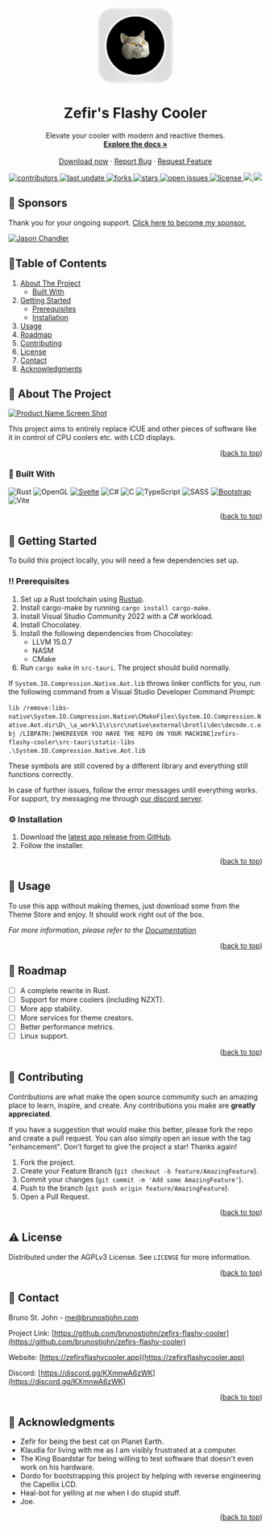 <a name="readme-top"></a>



<!-- PROJECT LOGO -->
<br />
<div align="center">
  <a href="https://github.com/brunostjohn/zefirs-flashy-cooler">
    <img src="static/images/android-chrome-192x192.png" alt="Logo" width="150" height="150">
  </a>

<h1 align="center">Zefir's Flashy Cooler</h1>

  <p align="center">
    Elevate your cooler with modern and reactive themes.
    <br />
    <a href="https://zefirsflashycooler.app"><strong>Explore the docs »</strong></a>
    <br />
    <br />
    <a href="https://github.com/brunostjohn/zefirs-flashy-cooler/releases/">Download now</a>
    ·
    <a href="https://github.com/brunostjohn/zefirs-flashy-cooler/issues">Report Bug</a>
    ·
    <a href="https://github.com/brunostjohn/zefirs-flashy-cooler/issues">Request Feature</a>
  </p>
  <p align="center">
    <a href="https://github.com/brunostjohn/zefirs-flashy-cooler/graphs/contributors">
    <img src="https://img.shields.io/github/contributors/brunostjohn/zefirs-flashy-cooler" alt="contributors" />
  </a>
  <a href="">
    <img src="https://img.shields.io/github/last-commit/brunostjohn/zefirs-flashy-cooler" alt="last update" />
  </a>
  <a href="https://github.com/brunostjohn/zefirs-flashy-cooler/network/members">
    <img src="https://img.shields.io/github/forks/brunostjohn/zefirs-flashy-cooler" alt="forks" />
  </a>
  <a href="https://github.com/brunostjohn/zefirs-flashy-cooler/stargazers">
    <img src="https://img.shields.io/github/stars/brunostjohn/zefirs-flashy-cooler" alt="stars" />
  </a>
  <a href="https://github.com/brunostjohn/zefirs-flashy-cooler/issues/">
    <img src="https://img.shields.io/github/issues/brunostjohn/zefirs-flashy-cooler" alt="open issues" />
  </a>
  <a href="https://github.com/brunostjohn/zefirs-flashy-cooler/blob/master/LICENSE">
    <img src="https://img.shields.io/github/license/brunostjohn/zefirs-flashy-cooler.svg" alt="license" />
  </a>
  <a href="https://github.com/brunostjohn/zefirs-flashy-cooler/releases/">
    <img src="https://img.shields.io/github/downloads/brunostjohn/zefirs-flashy-cooler/total" />
  </a>
  <a href="https://linkedin.com/in/brunostjohn">
    <img src="https://img.shields.io/badge/-LinkedIn-black.svg?logo=linkedin&colorB=555" />
  </a>
  </p>
</div>

## 💖 Sponsors

Thank you for your ongoing support. [Click here to become my sponsor.](https://github.com/sponsors/brunostjohn)

<!-- sponsors --><a href="https://github.com/MoocowJay"><img src="https://github.com/MoocowJay.png" width="60px" alt="Jason Chandler" /></a><a href="https://github.com/Hunter68uk"><img src="https://github.com/Hunter68uk.png" width="60px" alt="" /></a><!-- sponsors -->

<!-- TABLE OF CONTENTS -->
## 📔Table of Contents
<ol>
  <li>
    <a href="#about-the-project">About The Project</a>
    <ul>
      <li><a href="#built-with">Built With</a></li>
    </ul>
  </li>
  <li>
    <a href="#getting-started">Getting Started</a>
    <ul>
      <li><a href="#prerequisites">Prerequisites</a></li>
      <li><a href="#installation">Installation</a></li>
    </ul>
  </li>
  <li><a href="#usage">Usage</a></li>
  <li><a href="#roadmap">Roadmap</a></li>
  <li><a href="#contributing">Contributing</a></li>
  <li><a href="#license">License</a></li>
  <li><a href="#contact">Contact</a></li>
  <li><a href="#acknowledgments">Acknowledgments</a></li>
</ol>



<!-- ABOUT THE PROJECT -->
## 🌟 About The Project

[![Product Name Screen Shot][product-screenshot]](https://zefirsflashycooler.app)

This project aims to entirely replace iCUE and other pieces of software like it in control of CPU coolers etc. with LCD displays.

<p align="right">(<a href="#readme-top">back to top</a>)</p>



### 👾 Built With

![Rust](https://img.shields.io/badge/Rust-000000?style=for-the-badge&logo=rust&logoColor=white)
![OpenGL](https://img.shields.io/badge/OpenGL-%23FFFFFF.svg?style=for-the-badge&logo=opengl)
[![Svelte][Svelte.dev]][Svelte-url]
![C#](https://img.shields.io/badge/C%23-239120?style=for-the-badge&logo=c-sharp&logoColor=white)
![C](https://img.shields.io/badge/C-00599C?style=for-the-badge&logo=c&logoColor=white)
![TypeScript](https://img.shields.io/badge/typescript-%23007ACC.svg?style=for-the-badge&logo=typescript&logoColor=white)
![SASS](https://img.shields.io/badge/SASS-hotpink.svg?style=for-the-badge&logo=SASS&logoColor=white)
[![Bootstrap][Bootstrap.com]][Bootstrap-url]
![Vite](https://img.shields.io/badge/vite-%23646CFF.svg?style=for-the-badge&logo=vite&logoColor=white)

<p align="right">(<a href="#readme-top">back to top</a>)</p>



<!-- GETTING STARTED -->
## 🧰 Getting Started

To build this project locally, you will need a few dependencies set up.

### ‼️ Prerequisites

1. Set up a Rust toolchain using [Rustup](https://rustup.rs/).
2. Install cargo-make by running `cargo install cargo-make`.
3. Install Visual Studio Community 2022 with a C# workload.
4. Install Chocolatey.
5. Install the following dependencies from Chocolatey:
   - LLVM 15.0.7
   - NASM
   - CMake
6. Run `cargo make` in `src-tauri`. The project should build normally.

If `System.IO.Compression.Native.Aot.lib` throws linker conflicts for you, run the following command from a Visual Studio Developer Command Prompt:

```lib /remove:libs-native\System.IO.Compression.Native\CMakeFiles\System.IO.Compression.Native.Aot.dir\D\_\a_work\1\s\src\native\external\brotli\dec\decode.c.obj /LIBPATH:[WHEREEVER YOU HAVE THE REPO ON YOUR MACHINE]zefirs-flashy-cooler\src-tauri\static-libs .\System.IO.Compression.Native.Aot.lib```

These symbols are still covered by a different library and everything still functions correctly.

In case of further issues, follow the error messages until everything works. For support, try messaging me through [our discord server](https://discord.gg/KXmnwA6zWK).
### ⚙️ Installation

1. Download the [latest app release from GitHub](https://github.com/brunostjohn/zefirs-flashy-cooler/releases/).
2. Follow the installer.

<p align="right">(<a href="#readme-top">back to top</a>)</p>



<!-- USAGE EXAMPLES -->
## 🏃 Usage

To use this app without making themes, just download some from the Theme Store and enjoy. It should work right out of the box.

_For more information, please refer to the [Documentation](https://zefirsflashycooler.app)_

<p align="right">(<a href="#readme-top">back to top</a>)</p>



<!-- ROADMAP -->
## 🎯 Roadmap

- [ ] A complete rewrite in Rust.
- [ ] Support for more coolers (including NZXT).
- [ ] More app stability.
- [ ] More services for theme creators.
- [ ] Better performance metrics.
- [ ] Linux support.

<!-- See the [open issues](https://github.com/brunostjohn/zefirs-flashy-cooler/issues) for a full list of proposed features (and known issues). -->

<p align="right">(<a href="#readme-top">back to top</a>)</p>



<!-- CONTRIBUTING -->
## 👋 Contributing

Contributions are what make the open source community such an amazing place to learn, inspire, and create. Any contributions you make are **greatly appreciated**.

If you have a suggestion that would make this better, please fork the repo and create a pull request. You can also simply open an issue with the tag "enhancement".
Don't forget to give the project a star! Thanks again!

1. Fork the project.
2. Create your Feature Branch (`git checkout -b feature/AmazingFeature`).
3. Commit your changes (`git commit -m 'Add some AmazingFeature'`).
4. Push to the branch (`git push origin feature/AmazingFeature`).
5. Open a Pull Request.

<p align="right">(<a href="#readme-top">back to top</a>)</p>



<!-- LICENSE -->
## ⚠️ License

Distributed under the AGPLv3 License. See `LICENSE` for more information.

<p align="right">(<a href="#readme-top">back to top</a>)</p>



<!-- CONTACT -->
## 🤝 Contact

Bruno St. John - me@brunostjohn.com

Project Link: [https://github.com/brunostjohn/zefirs-flashy-cooler](https://github.com/brunostjohn/zefirs-flashy-cooler)

Website: [https://zefirsflashycooler.app](https://zefirsflashycooler.app)

Discord: [https://discord.gg/KXmnwA6zWK](https://discord.gg/KXmnwA6zWK)

<p align="right">(<a href="#readme-top">back to top</a>)</p>



<!-- ACKNOWLEDGMENTS -->
## 💎 Acknowledgments

* Zefir for being the best cat on Planet Earth.
* Klaudia for living with me as I am visibly frustrated at a computer.
* The King Boardstar for being willing to test software that doesn't even work on his hardware.
* Dordo for bootstrapping this project by helping with reverse engineering the Capellix LCD.
* Heal-bot for yelling at me when I do stupid stuff.
* Joe.

<p align="right">(<a href="#readme-top">back to top</a>)</p>


[contributors-shield]: https://img.shields.io/github/contributors/brunostjohn/zefirs-flashy-cooler.svg?style=for-the-badge
[gh_dls]: https://img.shields.io/github/downloads/brunostjohn/zefirs-flashy-cooler/total?style=for-the-badge
[contributors-url]: https://github.com/brunostjohn/zefirs-flashy-cooler/graphs/contributors
[forks-shield]: https://img.shields.io/github/forks/brunostjohn/zefirs-flashy-cooler.svg?style=for-the-badge
[forks-url]: https://github.com/brunostjohn/zefirs-flashy-cooler/network/members
[stars-shield]: https://img.shields.io/github/stars/brunostjohn/zefirs-flashy-cooler.svg?style=for-the-badge
[stars-url]: https://github.com/brunostjohn/zefirs-flashy-cooler/stargazers
[issues-shield]: https://img.shields.io/github/issues/brunostjohn/zefirs-flashy-cooler.svg?style=for-the-badge
[issues-url]: https://github.com/brunostjohn/zefirs-flashy-cooler/issues
[license-shield]: https://img.shields.io/github/license/brunostjohn/zefirs-flashy-cooler.svg?style=for-the-badge
[license-url]: https://github.com/brunostjohn/zefirs-flashy-cooler/blob/master/LICENSE.txt
[linkedin-shield]: https://img.shields.io/badge/-LinkedIn-black.svg?style=for-the-badge&logo=linkedin&colorB=555
[linkedin-url]: https://linkedin.com/in/brunostjohn
[product-screenshot]: static/images/screenshot.png
[Svelte.dev]: https://img.shields.io/badge/Svelte-4A4A55?style=for-the-badge&logo=svelte&logoColor=FF3E00
[Svelte-url]: https://svelte.dev/
[Bootstrap.com]: https://img.shields.io/badge/Bootstrap-563D7C?style=for-the-badge&logo=bootstrap&logoColor=white
[Bootstrap-url]: https://getbootstrap.com